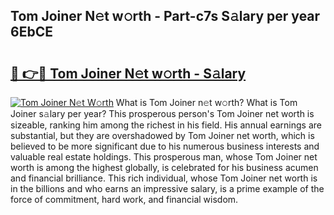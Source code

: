 ## Tom Joiner N𝚎t w𝚘rth - Part-c7s S𝚊lary per year 6EbCE

# <h2><a href="http://gc3cl9y.nevu.top/?p=Tom+Joiner">🔗 👉🔴 Tom Joiner N𝚎t w𝚘rth - S𝚊lary</a></h2>

[![Tom Joiner N𝚎t W𝚘rth](https://i.imgur.com/Oavwk0R.jpeg)](http://gc3cl9y.nevu.top/?p=Tom+Joiner)
What is Tom Joiner n𝚎t w𝚘rth? What is Tom Joiner s𝚊lary per year?
This prosperous person's Tom Joiner net worth is sizeable, ranking him among the richest in his field. His annual earnings are substantial, but they are overshadowed by Tom Joiner net worth, which is believed to be more significant due to his numerous business interests and valuable real estate holdings. This prosperous man, whose Tom Joiner net worth is among the highest globally, is celebrated for his business acumen and financial brilliance. This rich individual, whose Tom Joiner net worth is in the billions and who earns an impressive salary, is a prime example of the force of commitment, hard work, and financial wisdom.
